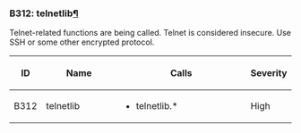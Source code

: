 ### B312: telnetlib<a href="#b312-telnetlib" class="headerlink" title="Permalink to this headline">¶</a>

Telnet-related functions are being called. Telnet is considered
insecure. Use SSH or some other encrypted protocol.

<table class="docutils align-default">
<colgroup>
<col style="width: 8%" />
<col style="width: 28%" />
<col style="width: 49%" />
<col style="width: 15%" />
</colgroup>
<thead>
<tr class="header row-odd">
<th class="head"><p>ID</p></th>
<th class="head"><p>Name</p></th>
<th class="head"><p>Calls</p></th>
<th class="head"><p>Severity</p></th>
</tr>
</thead>
<tbody>
<tr class="odd row-even">
<td><p>B312</p></td>
<td><p>telnetlib</p></td>
<td><ul>
<li><p>telnetlib.*</p></li>
</ul></td>
<td><p>High</p></td>
</tr>
</tbody>
</table>
